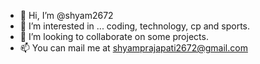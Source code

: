 - 👋 Hi, I’m @shyam2672
- 👀 I’m interested in ... coding, technology, cp and sports.
- 💞️ I’m looking to collaborate on some projects.
- 📫 You can mail me at shyamprajapati2672@gmail.com

<!---
shyam2672/shyam2672 is a ✨ special ✨ repository because its `README.md` (this file) appears on your GitHub profile.
You can click the Preview link to take a look at your changes.
--->
